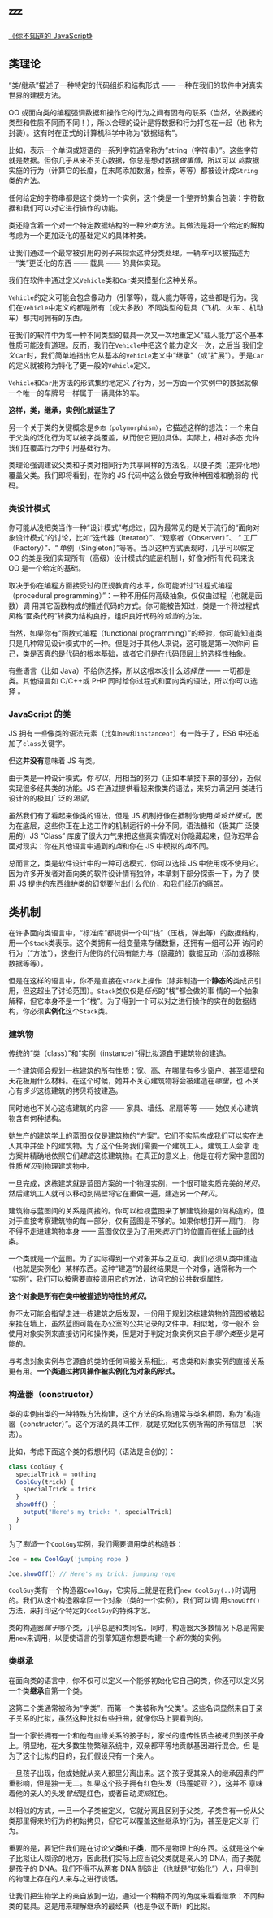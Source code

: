 # :zzz:

[《你不知道的 JavaScript》](https://github.com/getify/You-Dont-Know-JS/blob/1ed-zh-CN/this%20%26%20object%20prototypes/ch4.md)

## 类理论

“类/继承”描述了一种特定的代码组织和结构形式 —— 一种在我们的软件中对真实世界的建模方法。

OO 或面向类的编程强调数据和操作它的行为之间有固有的联系（当然，依数据的类型和性质不同而不同！），所以合理的设计是将数据和行为打包在一起（也
称为封装）。这有时在正式的计算机科学中称为“数据结构”。

比如，表示一个单词或短语的一系列字符通常称为“string（字符串）”。这些字符就是数据。但你几乎从来不关心数据，你总是想对数据*做事情*，所以可以
*向*数据实施的行为（计算它的长度，在末尾添加数据，检索，等等）都被设计成`String`类的方法。

任何给定的字符串都是这个类的一个实例，这个类是一个整齐的集合包装：字符数据和我们可以对它进行操作的功能。

类还隐含着一个对一个特定数据结构的一种*分类*方法。其做法是将一个给定的解构考虑为一个更加泛化的基础定义的具体种类。

让我们通过一个最常被引用的例子来探索这种分类处理。一辆*车*可以被描述为一“类”更泛化的东西 —— 载具 —— 的具体实现。

我们在软件中通过定义`Vehicle`类和`Car`类来模型化这种关系。

`Vehicle`的定义可能会包含像动力（引擎等），载人能力等等，这些都是行为。我们在`Vehicle`中定义的都是所有（或大多数）不同类型的载具（飞机、火车
、机动车）都共同拥有的东西。

在我们的软件中为每一种不同类型的载具一次又一次地重定义“载人能力”这个基本性质可能没有道理。反而，我们在`Vehicle`中把这个能力定义一次，之后当
我们定义`Car`时，我们简单地指出它从基本的`Vehicle`定义中“继承”（或“扩展”）。于是`Car`的定义就被称为特化了更一般的`Vehicle`定义。

`Vehicle`和`Car`用方法的形式集约地定义了行为，另一方面一个实例中的数据就像一个唯一的车牌号一样属于一辆具体的车。

**这样，类，继承，实例化就诞生了**

另一个关于类的关键概念是`多态（polymorphism）`，它描述这样的想法：一个来自于父类的泛化行为可以被字类覆盖，从而使它更加具体。实际上，相对多态
允许我们在覆盖行为中引用基础行为。

类理论强调建议父类和子类对相同行为共享同样的方法名，以便子类（差异化地）覆盖父类。我们即将看到，在你的 JS 代码中这么做会导致种种困难和脆弱的
代码。

### 类设计模式

你可能从没把类当作一种“设计模式”考虑过，因为最常见的是关于流行的“面向对象设计模式”的讨论，比如“迭代器（Iterator）”、“观察者（Observer）”、 “
工厂（Factory）”、“ 单例（Singleton）”等等。当以这种方式表现时，几乎可以假定 OO 的类是我们实现所有（高级）设计模式的底层机制 l，好像对所有代
码来说 OO 是一个给定的基础。

取决于你在编程方面接受过的正规教育的水平，你可能听过“过程式编程（procedural programming）”：一种不用任何高级抽象，仅仅由过程（也就是函数）调
用其它函数构成的描述代码的方式。你可能被告知过，类是一个将过程式风格“面条代码”转换为结构良好，组织良好代码的*恰当*的方法。

当然，如果你有“函数式编程（functional programming）”的经验，你可能知道类只是几种常见设计模式中的一种。但是对于其他人来说，这可能是第一次你问
自己，类是否真的是代码的根本基础，或者它们是在代码顶层上的选择性抽象。

有些语言（比如 Java）不给你选择，所以这根本没什么*选择性* —— 一切都是类。其他语言如 C/C++或 PHP 同时给你过程式和面向类的语法，所以你可以选择
。

### JavaScript 的类

JS 拥有*一些*像类的语法元素（比如`new`和`instanceof`）有一阵子了，ES6 中还追加了`class`关键字。

但这**并没有**意味着 JS 有类。

由于类是一种设计模式，你*可以*，用相当的努力（正如本章接下来的部分），近似实现很多经典类的功能。JS 在通过提供看起来像类的语法，来努力满足用
类进行设计的的极其广泛的*渴望*。

虽然我们有了看起来像类的语法，但是 JS 机制好像在抵制你使用*类设计模式*，因为在底层，这些你正在上边工作的机制运行的十分不同。语法糖和（极其广
泛使用的）JS “Class” 库废了很大力气来把这些真实情况对你隐藏起来，但你迟早会面对现实：你在其他语言中遇到的*类*和你在 JS 中模拟的*类*不同。

总而言之，类是软件设计中的一种可选模式，你可以选择 JS 中使用或不使用它。因为许多开发者对面向类的软件设计情有独钟，本章剩下部分探索一下，为了
使用 JS 提供的东西维护类的幻觉要付出什么代价，和我们经历的痛苦。

## 类机制

在许多面向类语言中，“标准库”都提供一个叫“栈”（压栈，弹出等）的数据结构，用一个`Stack`类表示。这个类拥有一组变量来存储数据，还拥有一组可公开
访问的行为（“方法”），这些行为使你的代码有能力与（隐藏的）数据互动（添加或移除数据等等）。

但是在这样的语言中，你不是直接在`Stack`上操作（除非制造一个**静态的**类成员引用，但这超出了讨论范围）。`Stack`类仅仅是*任何*的“栈”都会做的事
情的一个抽象解释，但它本身不是一个“栈”。为了得到一个可以对之进行操作的实在的数据结构，你必须**实例化**这个`Stack`类。

### 建筑物

传统的“类（class）”和“实例（instance）”得比拟源自于建筑物的建造。

一个建筑师会规划一栋建筑的所有性质：宽、高、在哪里有多少窗户、甚至墙壁和天花板用什么材料。在这个时候，她并不关心建筑物将会被建造在*哪里*，也
不关心有*多少*这栋建筑的拷贝将被建造。

同时她也不关心这栋建筑的内容 —— 家具、墙纸、吊扇等等 —— 她仅关心建筑物含有何种结构。

她生产的建筑学上的蓝图仅仅是建筑物的“方案”。它们不实际构成我们可以实在进入其中并坐下的建筑物。为了这个任务我们需要一个建筑工人。建筑工人会拿
走方案并精确地依照它们*建造*这栋建筑物。在真正的意义上，他是在将方案中意图的性质*拷贝*到物理建筑物中。

一旦完成，这栋建筑就是蓝图方案的一个物理实例，一个很可能实质完美的*拷贝*。然后建筑工人就可以移动到隔壁将它在重做一遍，建造另一个*拷贝*。

建筑物与蓝图间的关系是间接的。你可以检视蓝图来了解建筑物是如何构造的，但对于直接考察建筑物的每一部分，仅有蓝图是不够的。如果你想打开一扇门，
你不得不走进建筑物本身 —— 蓝图仅仅是为了用来*表示*门的位置而在纸上画的线条。

一个类就是一个蓝图。为了实际得到一个对象并与之互动，我们必须从类中建造（也就是实例化）某样东西。这种“建造”的最终结果是一个对像，通常称为一个
“实例”，我们可以按需要直接调用它的方法，访问它的公共数据属性。

**这个对象是所有在类中被描述的特性的*拷贝*。**

你不太可能会指望走进一栋建筑之后发现，一份用于规划这栋建筑物的蓝图被裱起来挂在墙上，虽然蓝图可能在办公室的公共记录的文件中。相似地，你一般不
会使用对象实例来直接访问和操作类，但是对于判定对象实例来自于*哪个类*至少是可能的。

与考虑对象实例与它源自的类的任何间接关系相比，考虑类和对象实例的直接关系更有用。**一个类通过拷贝操作被实例化为对象的形式。**

### 构造器（constructor）

类的实例由类的一种特殊方法构建，这个方法的名称通常与类名相同，称为“构造器（constructor）”。这个方法的具体工作，就是初始化实例所需的所有信息
（状态）。

比如，考虑下面这个类的假想代码（语法是自创的）：

```javascript
class CoolGuy {
  specialTrick = nothing
  CoolGuy(trick) {
    specialTrick = trick
  }
  showOff() {
    output("Here's my trick: ", specialTrick)
  }
}
```

为了*制造*一个`CoolGuy`实例，我们需要调用类的构造器：

```javascript
Joe = new CoolGuy('jumping rope')

Joe.showOff() // Here's my trick: jumping rope
```

`CoolGuy`类有一个构造器`CoolGuy`，它实际上就是在我们`new CoolGuy(..)`时调用的。我们从这个构造器拿回一个对象（类的一个实例），我们可以调
用`showOff()`方法，来打印这个特定的`CoolGuy`的特殊才艺。

类的构造器*属于*哪个类，几乎总是和类同名。同时，构造器大多数情况下总是需要用`new`来调用，以便使语言的引擎知道你想要构建一个*新的*类的实例。

### 类继承

在面向类的语言中，你不仅可以定义一个能够初始化它自己的类，你还可以定义另一个类**继承**自第一个类。

这第二个类通常被称为“字类”，而第一个类被称为“父类”。这些名词显然来自于亲子关系的比拟，虽然这种比拟有些扭曲，就像你马上要看到的。

当一个家长拥有一个和他有血缘关系的孩子时，家长的遗传性质会被拷贝到孩子身上。明显地，在大多数生物繁殖系统中，双亲都平等地贡献基因进行混合。但
是为了这个比拟的目的，我们假设只有一个亲人。

一旦孩子出现，他或她就从亲人那里分离出来。这个孩子受其亲人的继承因素的严重影响，但是独一无二。如果这个孩子拥有红色头发（玛莲妮亚？），这并不
意味着他的亲人的头发*曾经*是红色，或者自动*变成*红色。

以相似的方式，一旦一个子类被定义，它就分离且区别于父类。子类含有一份从父类那里得来的行为的初始拷贝，但它可以覆盖这些继承的行为，甚至是定义新
行为。

重要的是，要记住我们是在讨论父**类**和子**类**，而不是物理上的东西。这就是这个亲子比拟让人糊涂的地方，因此我们实际上应当说父类就是亲人的
DNA，而子类就是孩子的 DNA。我们不得不从两套 DNA 制造出（也就是“初始化”）人，用得到的物理上存在的人来与之进行谈话。

让我们把生物学上的亲自放到一边，通过一个稍稍不同的角度来看看继承：不同种类的载具。这是用来理解继承的最经典（也是争议不断）的比拟。

